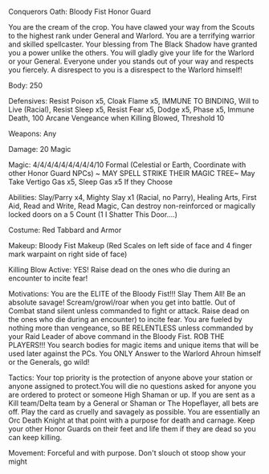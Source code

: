 Conquerors Oath: Bloody Fist Honor Guard

You are the cream of the crop. You have clawed your way from the Scouts to the highest rank under General and Warlord. You are a terrifying warrior and skilled spellcaster. Your blessing from The Black Shadow have granted you a power unlike the others. You will gladly give your life for the Warlord or your General. Everyone under you stands out of your way and respects you fiercely. A disrespect to you is a disrespect to the Warlord himself!

Body: 250

Defensives: Resist Poison x5, Cloak Flame x5, IMMUNE TO BINDING, Will to Live (Racial), Resist Sleep x5, Resist Fear x5, Dodge x5, Phase x5, Immune Death, 100 Arcane Vengeance when Killing Blowed, Threshold 10

Weapons: Any

Damage: 20 Magic

Magic: 4/4/4/4/4/4/4/4/4/10 Formal (Celestial or Earth, Coordinate with other Honor Guard NPCs) ~ MAY SPELL STRIKE THEIR MAGIC TREE~ 
May Take Vertigo Gas x5, Sleep Gas x5 If they Choose

Abilities: Slay/Parry x4, Mighty Slay x1 (Racial, no Parry), Healing Arts, First Aid, Read and Write, Read Magic, Can destroy non-reinforced or magically locked doors on a 5 Count (1 I Shatter This Door....) 

Costume:  Red Tabbard and Armor

Makeup: Bloody Fist Makeup (Red Scales on left side of face and 4 finger mark warpaint on right side of face)

Killing Blow Active: YES! Raise dead on the ones who die during an encounter to incite fear! 

Motivations: You are the ELITE of the Bloody Fist!!! Slay Them All! Be an absolute savage! Scream/growl/roar when you get into battle. Out of Combat stand silent unless commanded to fight or attack. Raise dead on the ones who die during an encounter) to incite fear. You are fueled by nothing more than vengeance, so BE RELENTLESS unless commanded by your Raid Leader of above command in the Bloody Fist. ROB THE PLAYERS!!! You search bodies for magic items and unique items that will be used later against the PCs. You ONLY Answer to the Warlord Ahroun himself or the Generals, go wild!

Tactics: Your top priority is the protection of anyone above your station or anyone assigned to protect.You will die no questions asked for anyone you are ordered to protect or someone High Shaman or up. If you are sent as a Kill team/Delta team by a General or Shaman or The Hopeflayer, all bets are off. Play the card as cruelly and savagely as possible. You are essentially an Orc Death Knight at that point with a purpose for death and carnage. Keep your other Honor Guards on their feet and life them if they are dead so you can keep killing.

Movement: Forceful and with purpose. Don't slouch ot stoop show your might

